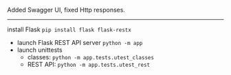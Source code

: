 Added Swagger UI, fixed Http responses.
***********
install Flask `pip install flask flask-restx`
* launch Flask REST API server `python -m app`
* launch unittests
  * classes: `python -m app.tests.utest_classes`
  * REST API: `python -m app.tests.utest_rest`
